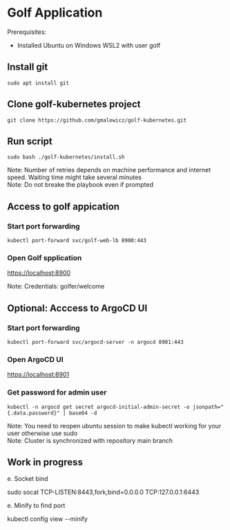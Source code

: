 # Golf Application

Prerequisites:

- Installed Ubuntu on Windows WSL2 with user golf

## Install git

```console
sudo apt install git
```

## Clone golf-kubernetes project

```console
git clone https://github.com/gmalewicz/golf-kubernetes.git
```

## Run script

```console
sudo bash ./golf-kubernetes/install.sh
```

Note: Number of retries depends on machine performance and internet speed. Waiting time might take several minutes \
Note: Do not breake the playbook even if prompted

## Access to golf appication

### Start port forwarding

```console
kubectl port-forward svc/golf-web-lb 8900:443
```

### Open Golf spplication 

[https://localhost:8900](https://) 

Note: Credentials: golfer/welcome

## Optional: Acccess to ArgoCD UI

### Start port forwarding

```console
kubectl port-forward svc/argocd-server -n argocd 8901:443
```

### Open ArgoCD UI 

[https://localhost:8901](https://) 

### Get password for admin user 

```console
kubectl -n argocd get secret argocd-initial-admin-secret -o jsonpath="{.data.password}" | base64 -d 
```

Note: You need to reopen ubuntu session to make kubectl working for your user otherwise use sudo \
Note: Cluster is synchronized with repository main branch

## Work in progress

e. Socket bind

sudo socat TCP-LISTEN:8443,fork,bind=0.0.0.0 TCP:127.0.0.1:6443

e. Minify to find port

kubectl config view --minify
